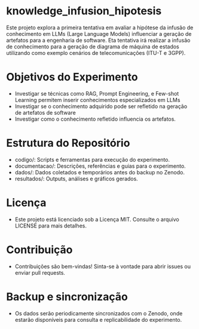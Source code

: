 # knowledge_infusion_hipotesis

Este projeto explora a primeira tentativa em avaliar a hipótese da  infusão de conhecimento em LLMs (Large Language Models) influenciar a geração de artefatos para a engenharia de software. Eta tentativa irá realizar a infusão de conhecimento para a geração de diagrama de máquina de estados utilizando como exemplo cenários de telecomunicações (ITU-T e 3GPP).

# Objetivos do Experimento
- Investigar se técnicas como RAG, Prompt Engineering, e Few-shot Learning permitem inserir conhecimentos especializados em LLMs
- Investigar se o conhecimento adquirido pode ser refletido na geração de artefatos de software
- Investigar como o conhecimento refletido influencia os artefatos.

# Estrutura do Repositório
- codigo/: Scripts e ferramentas para execução do experimento.
- documentacao/: Descrições, referências e guias para o experimento.
- dados/: Dados coletados e temporários antes do backup no Zenodo.
- resultados/: Outputs, análises e gráficos gerados.

# Licença
- Este projeto está licenciado sob a Licença MIT. Consulte o arquivo LICENSE para mais detalhes.

# Contribuição
- Contribuições são bem-vindas! Sinta-se à vontade para abrir issues ou enviar pull requests.

# Backup e sincronização
- Os dados serão periodicamente sincronizados com o Zenodo, onde estarão disponíveis para consulta e replicabilidade do experimento.
